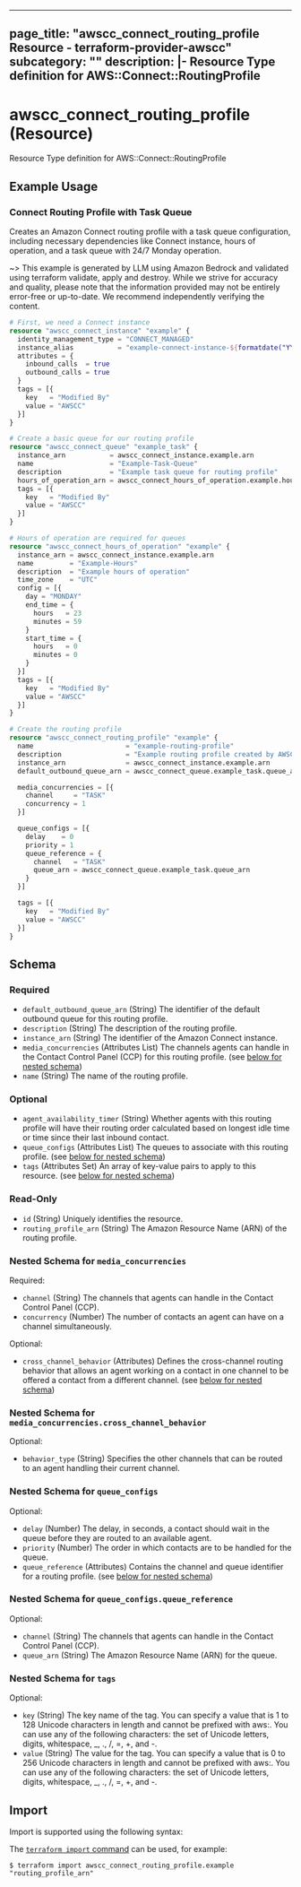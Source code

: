 
---
page_title: "awscc_connect_routing_profile Resource - terraform-provider-awscc"
subcategory: ""
description: |-
  Resource Type definition for AWS::Connect::RoutingProfile
---

# awscc_connect_routing_profile (Resource)

Resource Type definition for AWS::Connect::RoutingProfile

## Example Usage

### Connect Routing Profile with Task Queue

Creates an Amazon Connect routing profile with a task queue configuration, including necessary dependencies like Connect instance, hours of operation, and a task queue with 24/7 Monday operation.

~> This example is generated by LLM using Amazon Bedrock and validated using terraform validate, apply and destroy. While we strive for accuracy and quality, please note that the information provided may not be entirely error-free or up-to-date. We recommend independently verifying the content.

```terraform
# First, we need a Connect instance
resource "awscc_connect_instance" "example" {
  identity_management_type = "CONNECT_MANAGED"
  instance_alias           = "example-connect-instance-${formatdate("YYYYMMDDhhmmss", timestamp())}"
  attributes = {
    inbound_calls  = true
    outbound_calls = true
  }
  tags = [{
    key   = "Modified By"
    value = "AWSCC"
  }]
}

# Create a basic queue for our routing profile
resource "awscc_connect_queue" "example_task" {
  instance_arn           = awscc_connect_instance.example.arn
  name                   = "Example-Task-Queue"
  description            = "Example task queue for routing profile"
  hours_of_operation_arn = awscc_connect_hours_of_operation.example.hours_of_operation_arn
  tags = [{
    key   = "Modified By"
    value = "AWSCC"
  }]
}

# Hours of operation are required for queues
resource "awscc_connect_hours_of_operation" "example" {
  instance_arn = awscc_connect_instance.example.arn
  name         = "Example-Hours"
  description  = "Example hours of operation"
  time_zone    = "UTC"
  config = [{
    day = "MONDAY"
    end_time = {
      hours   = 23
      minutes = 59
    }
    start_time = {
      hours   = 0
      minutes = 0
    }
  }]
  tags = [{
    key   = "Modified By"
    value = "AWSCC"
  }]
}

# Create the routing profile
resource "awscc_connect_routing_profile" "example" {
  name                       = "example-routing-profile"
  description                = "Example routing profile created by AWSCC"
  instance_arn               = awscc_connect_instance.example.arn
  default_outbound_queue_arn = awscc_connect_queue.example_task.queue_arn

  media_concurrencies = [{
    channel     = "TASK"
    concurrency = 1
  }]

  queue_configs = [{
    delay    = 0
    priority = 1
    queue_reference = {
      channel   = "TASK"
      queue_arn = awscc_connect_queue.example_task.queue_arn
    }
  }]

  tags = [{
    key   = "Modified By"
    value = "AWSCC"
  }]
}
```

<!-- schema generated by tfplugindocs -->
## Schema

### Required

- `default_outbound_queue_arn` (String) The identifier of the default outbound queue for this routing profile.
- `description` (String) The description of the routing profile.
- `instance_arn` (String) The identifier of the Amazon Connect instance.
- `media_concurrencies` (Attributes List) The channels agents can handle in the Contact Control Panel (CCP) for this routing profile. (see [below for nested schema](#nestedatt--media_concurrencies))
- `name` (String) The name of the routing profile.

### Optional

- `agent_availability_timer` (String) Whether agents with this routing profile will have their routing order calculated based on longest idle time or time since their last inbound contact.
- `queue_configs` (Attributes List) The queues to associate with this routing profile. (see [below for nested schema](#nestedatt--queue_configs))
- `tags` (Attributes Set) An array of key-value pairs to apply to this resource. (see [below for nested schema](#nestedatt--tags))

### Read-Only

- `id` (String) Uniquely identifies the resource.
- `routing_profile_arn` (String) The Amazon Resource Name (ARN) of the routing profile.

<a id="nestedatt--media_concurrencies"></a>
### Nested Schema for `media_concurrencies`

Required:

- `channel` (String) The channels that agents can handle in the Contact Control Panel (CCP).
- `concurrency` (Number) The number of contacts an agent can have on a channel simultaneously.

Optional:

- `cross_channel_behavior` (Attributes) Defines the cross-channel routing behavior that allows an agent working on a contact in one channel to be offered a contact from a different channel. (see [below for nested schema](#nestedatt--media_concurrencies--cross_channel_behavior))

<a id="nestedatt--media_concurrencies--cross_channel_behavior"></a>
### Nested Schema for `media_concurrencies.cross_channel_behavior`

Optional:

- `behavior_type` (String) Specifies the other channels that can be routed to an agent handling their current channel.



<a id="nestedatt--queue_configs"></a>
### Nested Schema for `queue_configs`

Optional:

- `delay` (Number) The delay, in seconds, a contact should wait in the queue before they are routed to an available agent.
- `priority` (Number) The order in which contacts are to be handled for the queue.
- `queue_reference` (Attributes) Contains the channel and queue identifier for a routing profile. (see [below for nested schema](#nestedatt--queue_configs--queue_reference))

<a id="nestedatt--queue_configs--queue_reference"></a>
### Nested Schema for `queue_configs.queue_reference`

Optional:

- `channel` (String) The channels that agents can handle in the Contact Control Panel (CCP).
- `queue_arn` (String) The Amazon Resource Name (ARN) for the queue.



<a id="nestedatt--tags"></a>
### Nested Schema for `tags`

Optional:

- `key` (String) The key name of the tag. You can specify a value that is 1 to 128 Unicode characters in length and cannot be prefixed with aws:. You can use any of the following characters: the set of Unicode letters, digits, whitespace, _, ., /, =, +, and -.
- `value` (String) The value for the tag. You can specify a value that is 0 to 256 Unicode characters in length and cannot be prefixed with aws:. You can use any of the following characters: the set of Unicode letters, digits, whitespace, _, ., /, =, +, and -.

## Import

Import is supported using the following syntax:

The [`terraform import` command](https://developer.hashicorp.com/terraform/cli/commands/import) can be used, for example:

```shell
$ terraform import awscc_connect_routing_profile.example "routing_profile_arn"
```
